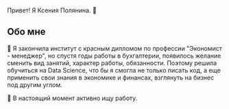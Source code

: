 ### 
Привет! Я Ксения Полянина. 👋

## Обо мне

🔭 Я закончила институт с красным дипломом по профессии "Экономист - менеджер", но спустя годы работы в бухгалтерии, появилось желание сменить вид занятий, характер работы, обязанности. Поэтому решила обучиться на Data Science, что бы я смогла не только писать код, а еще применить свои знания в экономике и финансах, взглянуть на бизнес под другим углом.

👯 В настоящий момент активно ищу работу.
